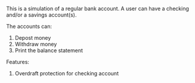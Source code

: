 This is a simulation of a regular bank account. A user can have a checking and/or a savings account(s). 

The accounts can:
1. Depost money
2. Withdraw money
3. Print the balance statement 

Features:
1. Overdraft protection for checking account
